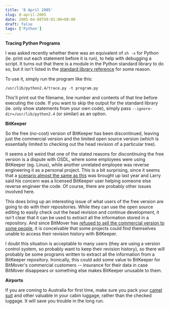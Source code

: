 ```yaml
---
title: '8 April 2005'
slug: 8-april-2005
date: 2005-04-08T09:01:00+08:00
draft: false
tags: ['Python']
---
```


**Tracing Python Programs**

I was asked recently whether there was an equivalent of `sh -x` for
Python (ie. print out each statement before it is run), to help with
debugging a script. It turns out that there is a module in the Python
standard library to do so, but it isn\'t listed in the [standard library
reference](http://docs.python.org/lib/lib.html) for some reason.

To use it, simply run the program like this:

    /usr/lib/python2.4/trace.py -t program.py

This\'ll print out the filename, line number and contents of that line
before executing the code. If you want to skip the output for the
standard library (ie. only show statements from your own code), simply
pass `--ignore-dir=/usr/lib/python2.4` (or similar) as an option.

**BitKeeper**

So the free (no-cost) version of BitKeeper has been discontinued,
leaving just the commercial version and the limited open source
version (which is essentially limited to checking out the head
revision of a particular tree).

It seems a bit weird that one of the stated reasons for discontinuing
the free version is a dispute with OSDL, where some employees were
using BitKeeper (eg. Linus), while another unrelated employee was
reverse engineering it as a personal project. This is a bit
surprising, since it seems that a [scenario almost the same as
this](http://groups-beta.google.com/group/linux.kernel/msg/df220fbb0f83deb3)
was brought up last year and Larry said his concern was a licensed
BitKeeper user helping someone else reverse engineer the code. Of
course, there are probably other issues involved here.

This does bring up an interesting issue of what users of the free
version are going to do with their repositories. While they can use
the open source editing to easily check out the head revision and
continue development, it isn\'t clear that it can be used to extract
all the information stored in a repository. And since BitMover has
[refused to sell the commercial version to some
people](http://lwn.net/Articles/103727/), it is conceivable that some
projects could find themselves unable to access their revision history
with BitKeeper.

I doubt this situation is acceptable to many users (they are using a
version control system, so probably want to keep their revision
history), so there will probably be some programs written to extract
all the information from a BitKeeper repository. Ironically, this
could add some value to BitKeeper for BitMover\'s commercial customers
\-- insurance for their data in case BitMover disappears or something
else makes BitKeeper unusable to them.

**Airports**

If you are coming to Australia for first time, make sure you pack your
[camel suit](http://www.abc.net.au/news/newsitems/200504/s1341052.htm)
and other valuable in your cabin luggage, rather than the checked
luggage. It will save you trouble in the long run.
